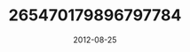 ---
title: "265470179896797784"
image: "2012-08-25 13.48.53 265470179896797784_46248401"
date: "2012-08-25"
type: "photo"
---